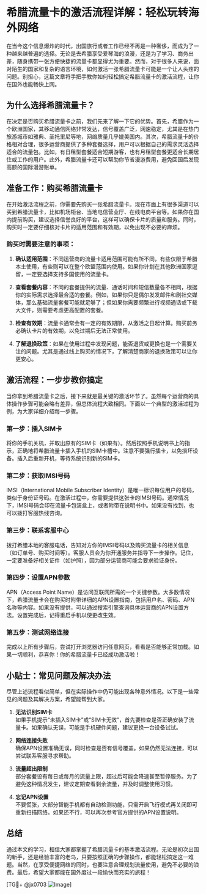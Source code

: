 # 希腊流量卡的激活流程详解：轻松玩转海外网络

在当今这个信息爆炸的时代，出国旅行或者工作已经不再是一种奢侈，而成为了一种越来越普遍的选择。无论是去希腊享受爱琴海的浪漫，还是为了学习、商务出差，随身携带一张方便快捷的流量卡都显得尤为重要。然而，对于很多人来说，面对陌生的国家和复杂的语言环境，如何激活一张希腊流量卡可能是一个让人头疼的问题。别担心，这篇文章将手把手教你如何轻松搞定希腊流量卡的激活流程，让你在国外也能畅快上网。

## 为什么选择希腊流量卡？

在决定是否购买希腊流量卡之前，我们先来了解一下它的优势。首先，希腊作为一个欧洲国家，其移动通信网络非常发达，信号覆盖广泛，网速稳定，尤其是在热门旅游城市如雅典、圣托里尼等地，网络质量几乎媲美国内。其次，希腊流量卡的价格相对合理，很多运营商提供了多种套餐选择，用户可以根据自己的需求灵活选择适合的流量包。比如，有日租型套餐适合短期游客，也有月租型套餐更适合长期居住或工作的用户。此外，希腊流量卡还可以帮助你节省漫游费用，避免回国后发现高额的国际漫游账单。

## 准备工作：购买希腊流量卡

在开始激活流程之前，你需要先购买一张希腊流量卡。现在市面上有很多渠道可以买到希腊流量卡，比如机场柜台、当地电信营业厅、在线电商平台等。如果你在国内提前购买，建议选择信誉良好的平台，这样可以确保卡片的质量和服务。同时，购买时一定要仔细核对卡片的适用范围和有效期，以免出现不必要的麻烦。

### 购买时需要注意的事项：

1. **确认适用范围**：不同运营商的流量卡适用范围可能有所不同，有些仅限于希腊本土使用，有些则可以在整个欧盟范围内使用。如果你计划在其他欧洲国家逗留，一定要选择支持多国使用的流量卡。
   
2. **查看套餐内容**：不同的套餐提供的流量、通话时间和短信数量各不相同，根据你的实际需求选择最合适的套餐。例如，如果你只是偶尔发发邮件和刷社交媒体，那么基础流量套餐可能就足够了；但如果你需要频繁进行视频通话或下载大文件，则需要考虑更高配置的套餐。

3. **检查有效期**：流量卡通常会有一定的有效期限，从激活之日起计算。购买前务必确认卡片的有效期，以免过期后无法正常使用。

4. **了解退换政策**：如果在使用过程中发现问题，能否退货或更换也是一个需要关注的问题。尤其是通过线上购买的情况下，了解清楚商家的退换政策可以让你更安心。

## 激活流程：一步步教你搞定

当你拿到希腊流量卡之后，接下来就是最关键的激活环节了。虽然每个运营商的具体操作步骤可能会略有差异，但总体流程大致相同。下面以一个典型的激活过程为例，为大家详细介绍每一步骤。

### 第一步：插入SIM卡

将你的手机关机，并取出原有的SIM卡（如果有）。然后按照手机说明书上的指示，正确地将希腊流量卡插入手机的SIM卡槽中。注意不要强行插卡，以免损坏设备。插入后重新开机，等待系统识别新的SIM卡。

### 第二步：获取IMSI号码

IMSI（International Mobile Subscriber Identity）是唯一标识每位用户的号码，类似于身份证号码。在激活过程中，你需要提供这张卡的IMSI号码。通常情况下，IMSI号码会印在流量卡包装盒上，或者附带在说明书中。如果没有找到，也可以拨打客服热线咨询。

### 第三步：联系客服中心

拨打希腊本地的客服电话，告知对方你的IMSI号码以及购买流量卡的相关信息（如订单号、购买时间等）。客服人员会为你开通服务并指导下一步操作。记住，一定要准备好相关证件（如护照），因为部分运营商可能会要求验证身份。

### 第四步：设置APN参数

APN（Access Point Name）是访问互联网所需的一个关键参数。大多数情况下，希腊流量卡会在购买时附带详细的APN设置指南，包括用户名、密码、APN名称等内容。如果没有提供，可以通过搜索引擎查询具体运营商的APN设置方法。设置完成后，记得重启手机以使更改生效。

### 第五步：测试网络连接

完成以上所有步骤后，尝试打开浏览器访问任意网页，看看是否能够正常加载。如果一切顺利，恭喜你！你的希腊流量卡已经成功激活啦！

## 小贴士：常见问题及解决办法

尽管上述流程看似简单，但在实际操作中仍可能出现各种意外情况。以下是一些常见的问题及其解决方案，希望能帮到大家。

1. **无法识别SIM卡**  
   如果手机提示“未插入SIM卡”或“SIM卡无效”，首先要检查是否正确安装了流量卡。如果确认无误，可能是手机硬件问题，建议更换一台设备试试。

2. **网络连接失败**  
   确保APN设置准确无误，同时检查是否有信号覆盖。如果仍然无法连接，可以尝试联系客服寻求帮助。

3. **流量超出限制**  
   部分套餐设有每日或每月的流量上限，超过后可能会降速甚至暂停服务。为了避免这种情况发生，建议定期查看剩余流量，并及时调整使用习惯。

4. **忘记APN设置**  
   不要慌张，大部分智能手机都有自动检测功能，只需开启飞行模式再关闭即可重新扫描网络。如果还不行，可以再次参考官方提供的APN设置说明。

## 总结

通过本文的学习，相信大家都掌握了希腊流量卡的基本激活流程。无论是初次出国的新手，还是经验丰富的老鸟，只要按照正确的步骤操作，都能轻松搞定这一难题。当然，在享受便捷网络的同时，也要注意合理规划流量使用，避免不必要的浪费。最后，希望大家都能在国外度过一段愉快而充实的旅程！

[TG💪+ @jx0703 ![Image](https://github.com/user-attachments/assets/dbca1d08-cadb-493c-b0ec-ad6f7a83f270)]